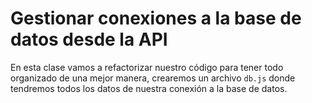 # Gestionar conexiones a la base de datos desde la API

En esta clase vamos a refactorizar nuestro código para tener todo organizado de una mejor manera, crearemos un archivo `db.js` donde tendremos todos los datos de nuestra conexión a la base de datos.
